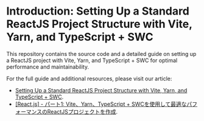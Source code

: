 # Introduction: Setting Up a Standard ReactJS Project Structure with Vite, Yarn, and TypeScript + SWC

This repository contains the source code and a detailed guide on setting up a ReactJS project with Vite, Yarn, and TypeScript + SWC for optimal performance and maintainability.

For the full guide and additional resources, please visit our article:
- [Setting Up a Standard ReactJS Project Structure with Vite, Yarn, and TypeScript + SWC](https://kaizutech.com/reactjs-tutorial/reactjs-part-1-create-a-reactjs-project-with-vite-yarn-and-typescript-swc-for-optimal-performance-434327/).
- [[React.js] - パート1: Vite、Yarn、TypeScript + SWCを使用して最適なパフォーマンスのReactJSプロジェクトを作成](https://kaizutech.com/ja/reactjs-tutorial/reactjs-part-1-create-a-reactjs-project-with-vite-yarn-and-typescript-swc-for-optimal-performance-ja-401225/).